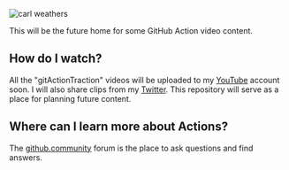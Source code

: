 ![carl weathers](https://user-images.githubusercontent.com/5713670/82574380-db217480-9b3b-11ea-9217-acc51b6584a8.png)

This will be the future home for some GitHub Action video content. 

## How do I watch?

All the "gitActionTraction" videos will be uploaded to my [YouTube](https://www.youtube.com/channel/UC7iJhl4CsLxzKUWfAw69Qkg?view_as=subscriber) account soon. I will also share clips from my [Twitter](https://twitter.com/bdougieYO). This repository will serve as a place for planning future content. 

## Where can I learn more about Actions?

The [github.community](https://github.community/c/github-actions/41) forum is the place to ask questions and find answers. 
